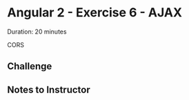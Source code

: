 # Angular 2 - Exercise 6 - AJAX

Duration: 20 minutes

CORS

## Challenge


## Notes to Instructor

